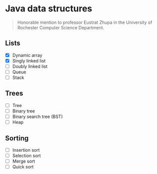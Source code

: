 Java data structures
====================

> Honorable mention to professor Eustrat Zhupa in the University of
> Rochester Computer Science Department.

Lists
-----

- [x] Dynamic array
- [x] Singly linked list
- [ ] Doubly linked list
- [ ] Queue
- [ ] Stack

Trees
-----

- [ ] Tree
- [ ] Binary tree
- [ ] Binary search tree (BST)
- [ ] Heap

Sorting
-------

- [ ] Insertion sort
- [ ] Selection sort
- [ ] Merge sort
- [ ] Quick sort
